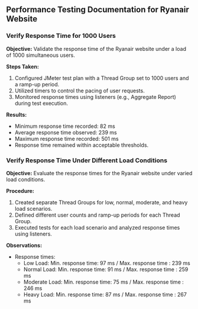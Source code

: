 ## Performance Testing Documentation for Ryanair Website

### Verify Response Time for 1000 Users

**Objective:** Validate the response time of the Ryanair website under a load of 1000 simultaneous users.

**Steps Taken:**
1. Configured JMeter test plan with a Thread Group set to 1000 users and a ramp-up period.
2. Utilized timers to control the pacing of user requests.
3. Monitored response times using listeners (e.g., Aggregate Report) during test execution.

**Results:**
- Minimum response time recorded: 82 ms
- Average response time observed: 239 ms
- Maximum response time recorded: 501 ms
- Response time remained within acceptable thresholds.


### Verify Response Time Under Different Load Conditions

**Objective:** Evaluate the response times for the Ryanair website under varied load conditions.

**Procedure:**
1. Created separate Thread Groups for low, normal, moderate, and heavy load scenarios.
2. Defined different user counts and ramp-up periods for each Thread Group.
3. Executed tests for each load scenario and analyzed response times using listeners.

**Observations:**
- Response times:
  - Low Load: Min. response time: 97 ms / Max. response time : 239 ms
  - Normal Load: Min. response time: 91 ms / Max. response time : 259 ms
  - Moderate Load: Min. response time: 75 ms / Max. response time : 246 ms
  - Heavy Load: Min. response time: 87 ms / Max. response time : 267 ms
